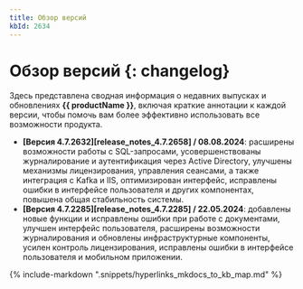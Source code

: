```yaml
---
title: Обзор версий
kbId: 2634
---
```


# Обзор версий {: changelog}

Здесь представлена сводная информация о недавних выпусках и обновлениях **{{ productName }}**, включая краткие аннотации к каждой версии, чтобы помочь вам более эффективно использовать все возможности продукта.

- **[Версия 4.7.2632][release_notes_4.7.2658] / 08.08.2024**: расширены возможности работы с SQL-запросами, усовершенствованы журналирование и аутентификация через Active Directory, улучшены механизмы лицензирования, управления сеансами, а также интеграция с Kafka и IIS, оптимизирован интерфейс, исправлены ошибки в интерфейсе пользователя и других компонентах, повышена общая стабильность системы.
- **[Версия 4.7.2285][release_notes_4.7.2285] / 22.05.2024**: добавлены новые функции и исправлены ошибки при работе с документами, улучшен интерфейс пользователя, расширены возможности журналирования и обновлены инфраструктурные компоненты, усилен контроль лицензирования, исправлены ошибки в интерфейсе пользователя и мобильном приложении.

{%
include-markdown ".snippets/hyperlinks_mkdocs_to_kb_map.md"
%}
